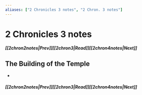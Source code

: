 ```yaml
---
aliases: ["2 Chronicles 3 notes", "2 Chron. 3 notes"]
---
```

# 2 Chronicles 3 notes
##### <span class=arrow-left></span>[[2chron2notes|Prev]]<span class=navigation-separator></span>[[2chron3|Read]]<span class=navigation-separator></span>[[2chron4notes|Next]]<span class=arrow-right></span>
## The Building of the Temple
- 
##### <span class=arrow-left></span>[[2chron2notes|Prev]]<span class=navigation-separator></span>[[2chron3|Read]]<span class=navigation-separator></span>[[2chron4notes|Next]]<span class=arrow-right></span>